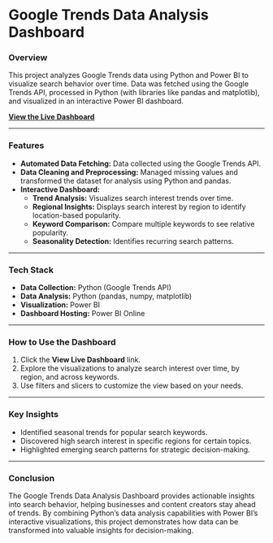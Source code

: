 # **Google Trends Data Analysis Dashboard**  
### **Overview**  
This project analyzes Google Trends data using Python and Power BI to visualize search behavior over time. Data was fetched using the Google Trends API, processed in Python (with libraries like pandas and matplotlib), and visualized in an interactive Power BI dashboard.  

[**View the Live Dashboard**](https://app.powerbi.com/view?r=eyJrIjoiOTU1MzkxMjItMDc2Ny00YTk1LWJmM2QtODA5YzBhMGE3MmYxIiwidCI6IjY5Yjk2MzlkLTBlYzQtNDNkMy04MWE3LWJkNjk0YWM5MmQ0ZiJ9)  

---

### **Features**  
- **Automated Data Fetching:** Data collected using the Google Trends API.  
- **Data Cleaning and Preprocessing:** Managed missing values and transformed the dataset for analysis using Python and pandas.  
- **Interactive Dashboard:**  
    - **Trend Analysis:** Visualizes search interest trends over time.  
    - **Regional Insights:** Displays search interest by region to identify location-based popularity.  
    - **Keyword Comparison:** Compare multiple keywords to see relative popularity.  
    - **Seasonality Detection:** Identifies recurring search patterns.  

---

### **Tech Stack**  
- **Data Collection:** Python (Google Trends API)  
- **Data Analysis:** Python (pandas, numpy, matplotlib)  
- **Visualization:** Power BI  
- **Dashboard Hosting:** Power BI Online  

---

### **How to Use the Dashboard**  
1. Click the **View Live Dashboard** link.  
2. Explore the visualizations to analyze search interest over time, by region, and across keywords.  
3. Use filters and slicers to customize the view based on your needs.  

---

### **Key Insights**  
- Identified seasonal trends for popular search keywords.  
- Discovered high search interest in specific regions for certain topics.  
- Highlighted emerging search patterns for strategic decision-making.  

---

### **Conclusion**  
The Google Trends Data Analysis Dashboard provides actionable insights into search behavior, helping businesses and content creators stay ahead of trends. By combining Python’s data analysis capabilities with Power BI’s interactive visualizations, this project demonstrates how data can be transformed into valuable insights for decision-making.  
